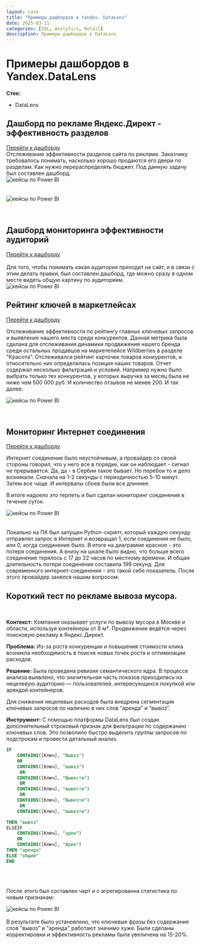 ```yaml
---
layout: case
title: "Примеры дашбордов в Yandex. DataLens"
date: 2025-03-11
categories: [SQL, Analytics, Retail]
description: Примеры дашбордов в DataLens
---
```

# Примеры дашбордов в Yandex.DataLens

**Стек:**
- DataLens

## Дашборд по рекламе Яндекс.Директ - эффективность разделов

<a href="https://datalens.yandex.cloud/aez9awcksj96x?state=d99f4d47530&_no_controls=1" target="_blank">
          Перейти к дашборду</a>
<br>
Отслеживание эффективности разделов сайта по рекламе. Заказчику требовалось понимать, насколько хорошо продаются его двери по разделам. Как нужно перераспределять бюджет. Под данную задачу был составлен дашборд. 

   <div class="case-image">
      <img src="{{ site.baseurl }}/assets/images/case9_1.png" alt="кейсы по Power BI" class="img-fluid">
    </div>
<br>
<br>
   <div class="case-image">
      <img src="{{ site.baseurl }}/assets/images/case9_2.png" alt="кейсы по Power BI" class="img-fluid">
    </div>
<br>
<br>


## Дашборд мониторинга эффективности аудиторий

<a href="https://datalens.yandex.cloud/aez9awcksj96x" target="_blank">
          Перейти к дашборду</a>
<br>
<br>
Для того, чтобы понимать какая аудитория приходит на сайт, и в связи с этим делать правки, был составлен дашборд, где можно сразу в одном месте видеть общую картину по аудиториям. 
   <div class="case-image">
      <img src="{{ site.baseurl }}/assets/images/case9_4.png" alt="кейсы по Power BI" class="img-fluid">
    </div>


## Рейтинг ключей в маркетлейсах

<a href="https://datalens.yandex.cloud/788k5tif5tngu?_no_controls=1" target="_blank">
          Перейти к дашборду</a>
<br>

Отслеживание эффективности по рейтингу главных ключевых запросов и выявление нашего места среди конкурентов. Данная метрика была сделана для отслеживания динамики продвижения нашего бренда среди остальных продавцов на маркетелейсе Wildberries в разделе "Красота". Отслеживался рейтинг карточек товаров конкурентов, и относительно них определялась позиция наших товаров. Отчет содержал несколько фильтраций и условий. Например нужно было выбрать только тех конкурентов, у которых выручка за месяц была не ниже чем 500 000 руб. И количество отзывов не менее 200. И так далее. 


   <div class="case-image">
      <img src="{{ site.baseurl }}/assets/images/case9_3.png" alt="кейсы по Power BI" class="img-fluid">
    </div>
<br>
<br>

## Мониторинг Интернет соединения
<a href="https://datalens.yandex.cloud/4mtbyn513gc2r" target="_blank">
          Перейти к дашборду</a>

Интернет соединение было неустойчивым, а провайдер со своей стороны говорил, что у него все в порядке, как он наблюдает - сигнал не прерывается. Да, да - в Сербии такое бывает. Но перебои то и дело возникали. Сначала на 1-2 секунды с периодичностью 5-10 минут. Затем все чаще. И интервалы сбоев были все длиннее. 

В итоге надоело это терпеть и был сделан мониторинг соединения в течение суток. 

   <div class="case-image">
      <img src="{{ site.baseurl }}/assets/images/case9_5.png" alt="кейсы по Power BI" class="img-fluid">
    </div>
<br>
<br>
Локально на ПК был запущен Python-скрипт, который каждую секунду отправлял запрос в Интернет и возвращал 1, если соединения не было, или 0, когда соединение было. В итоге на диаграмме красное - это потеря соединения. А внизу на шкале было видно, что больше всего соединение терялось с 17 до 22 часов по местному времени. И общая длительность потери соединения составила 199 секунд. Для современного интернет-соединения - это такой себе показатель. 
После этого провайдер занялся нашим вопросом. 


## Короткий тест по рекламе вывоза мусора.
<br>

**Контекст:**
Компания оказывает услуги по вывозу мусора в Москве и области, используя контейнеры от 8 м³. Продвижение ведётся через поисковую рекламу в Яндекс.Директ.

**Проблема:**
Из-за роста конкуренции и повышения стоимости клика возникла необходимость в поиске новых точек роста и оптимизации расходов.

**Решение:**
Была проведена ревизия семантического ядра. В процессе анализа выявлено, что значительная часть показов приходилась на нецелевую аудиторию — пользователей, интересующихся покупкой или арендой контейнеров.

Для снижения нецелевых расходов была внедрена сегментация ключевых запросов по наличию в них слов “аренда” и “вывоз”.

**Инструмент:**
С помощью платформы DataLens был создан дополнительный строковый признак для фильтрации по содержанию ключевых слов. Это позволило быстро выделить группы запросов по подстрокам и провести детальный анализ.

```SQL
IF
    CONTAINS([Ключ], "Вывоз")
    OR
    CONTAINS([Ключ], "вывоз")
     OR
    CONTAINS([Ключ], "Вывести")
     OR
    CONTAINS([Ключ], "вывести")
     OR
    CONTAINS([Ключ], "Вывезти")
     OR
    CONTAINS([Ключ], "вывезти")

THEN "вывоз"
ELSEIF
    CONTAINS([Ключ], "арен")
    OR
    CONTAINS([Ключ], "Арен")
THEN "аренда"
ELSE "общий"
END
```
<br>
<br>

После этого был составлен чарт и с агрегированна статистика по новым признакам:
   <div class="case-image">
      <img src="{{ site.baseurl }}/assets/images/case9_6.png" alt="кейсы по Power BI" class="img-fluid">
    </div>

<br>
В результате было установлено, что ключевые фразы без содержания слов "вывоз" и "аренда" работают значимо хуже. Были сделаны корректировки и эффективность рекламы была увеличена на 15-20%.


